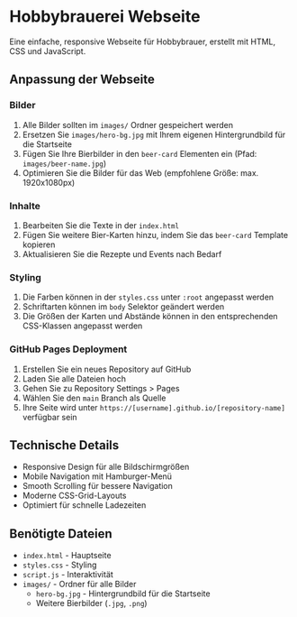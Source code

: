 # Hobbybrauerei Webseite

Eine einfache, responsive Webseite für Hobbybrauer, erstellt mit HTML, CSS und JavaScript.

## Anpassung der Webseite

### Bilder
1. Alle Bilder sollten im `images/` Ordner gespeichert werden
2. Ersetzen Sie `images/hero-bg.jpg` mit Ihrem eigenen Hintergrundbild für die Startseite
3. Fügen Sie Ihre Bierbilder in den `beer-card` Elementen ein (Pfad: `images/beer-name.jpg`)
4. Optimieren Sie die Bilder für das Web (empfohlene Größe: max. 1920x1080px)

### Inhalte
1. Bearbeiten Sie die Texte in der `index.html`
2. Fügen Sie weitere Bier-Karten hinzu, indem Sie das `beer-card` Template kopieren
3. Aktualisieren Sie die Rezepte und Events nach Bedarf

### Styling
1. Die Farben können in der `styles.css` unter `:root` angepasst werden
2. Schriftarten können im `body` Selektor geändert werden
3. Die Größen der Karten und Abstände können in den entsprechenden CSS-Klassen angepasst werden

### GitHub Pages Deployment
1. Erstellen Sie ein neues Repository auf GitHub
2. Laden Sie alle Dateien hoch
3. Gehen Sie zu Repository Settings > Pages
4. Wählen Sie den `main` Branch als Quelle
5. Ihre Seite wird unter `https://[username].github.io/[repository-name]` verfügbar sein

## Technische Details
- Responsive Design für alle Bildschirmgrößen
- Mobile Navigation mit Hamburger-Menü
- Smooth Scrolling für bessere Navigation
- Moderne CSS-Grid-Layouts
- Optimiert für schnelle Ladezeiten

## Benötigte Dateien
- `index.html` - Hauptseite
- `styles.css` - Styling
- `script.js` - Interaktivität
- `images/` - Ordner für alle Bilder
  - `hero-bg.jpg` - Hintergrundbild für die Startseite
  - Weitere Bierbilder (`.jpg`, `.png`)